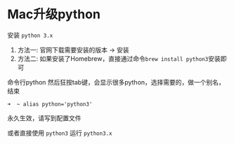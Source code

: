 # Mac升级python

安装 `python 3.x`

1. 方法一: 官网下载需要安装的版本 -> 安装
2. 方法二: 如果安装了Homebrew，直接通过命令`brew install python3`安装即可

命令行python 然后狂按tab键，会显示很多python，选择需要的，做一个别名，结束

    ➜  ~ alias python='python3'

永久生效，请写到配置文件

或者直接使用 `python3` 运行 `python3.x`